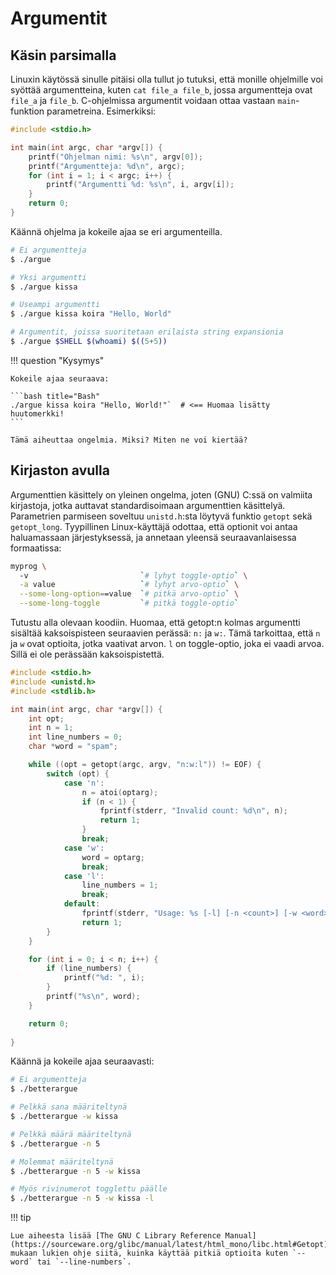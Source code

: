 # Argumentit

## Käsin parsimalla

Linuxin käytössä sinulle pitäisi olla tullut jo tutuksi, että monille ohjelmille voi syöttää argumentteina, kuten `cat file_a file_b`, jossa argumentteja ovat `file_a` ja `file_b`. C-ohjelmissa argumentit voidaan ottaa vastaan `main`-funktion parametreina. Esimerkiksi:

```c title="argue.c"
#include <stdio.h>

int main(int argc, char *argv[]) {
    printf("Ohjelman nimi: %s\n", argv[0]);
    printf("Argumentteja: %d\n", argc);
    for (int i = 1; i < argc; i++) {
        printf("Argumentti %d: %s\n", i, argv[i]);
    }
    return 0;
}
```

Käännä ohjelma ja kokeile ajaa se eri argumenteilla.

```bash title="Bash"
# Ei argumentteja
$ ./argue

# Yksi argumentti
$ ./argue kissa

# Useampi argumentti
$ ./argue kissa koira "Hello, World"

# Argumentit, joissa suoritetaan erilaista string expansionia
$ ./argue $SHELL $(whoami) $((5+5))
```

!!! question "Kysymys"

    Kokeile ajaa seuraava: 
    
    ```bash title="Bash"
    ./argue kissa koira "Hello, World!"`  # <== Huomaa lisätty huutomerkki! 
    ```
    
    Tämä aiheuttaa ongelmia. Miksi? Miten ne voi kiertää?

## Kirjaston avulla

Argumenttien käsittely on yleinen ongelma, joten (GNU) C:ssä on valmiita kirjastoja, jotka auttavat standardisoimaan argumenttien käsittelyä. Parametrien parmiseen soveltuu `unistd.h`:sta löytyvä funktio `getopt` sekä `getopt_long`. Tyypillinen Linux-käyttäjä odottaa, että optionit voi antaa haluamassaan järjestyksessä, ja annetaan yleensä seuraavanlaisessa formaatissa: 

```bash title="Bash"
myprog \ 
  -v                         `# lyhyt toggle-optio` \
  -a value                   `# lyhyt arvo-optio` \
  --some-long-option==value  `# pitkä arvo-optio` \
  --some-long-toggle         `# pitkä toggle-optio`
```

Tutustu alla olevaan koodiin. Huomaa, että getopt:n kolmas argumentti sisältää kaksoispisteen seuraavien perässä: `n:` ja `w:`. Tämä tarkoittaa, että `n` ja `w` ovat optioita, jotka vaativat arvon. `l` on toggle-optio, joka ei vaadi arvoa. Sillä ei ole perässään kaksoispistettä.

```c title="betterargue.c"
#include <stdio.h>
#include <unistd.h>
#include <stdlib.h>

int main(int argc, char *argv[]) {
    int opt;
    int n = 1;
    int line_numbers = 0;
    char *word = "spam";

    while ((opt = getopt(argc, argv, "n:w:l")) != EOF) {
        switch (opt) {
            case 'n':
                n = atoi(optarg);
                if (n < 1) {
                    fprintf(stderr, "Invalid count: %d\n", n);
                    return 1;
                }
                break;
            case 'w':
                word = optarg;
                break;
            case 'l':
                line_numbers = 1;
                break;
            default:
                fprintf(stderr, "Usage: %s [-l] [-n <count>] [-w <word>]\n", argv[0]);
                return 1;
        }
    }

    for (int i = 0; i < n; i++) {
        if (line_numbers) {
            printf("%d: ", i);
        }
        printf("%s\n", word);
    }

    return 0;
    
}
```

Käännä ja kokeile ajaa seuraavasti:

```bash title="Bash"
# Ei argumentteja
$ ./betterargue

# Pelkkä sana määriteltynä
$ ./betterargue -w kissa

# Pelkkä määrä määriteltynä
$ ./betterargue -n 5

# Molemmat määriteltynä
$ ./betterargue -n 5 -w kissa

# Myös rivinumerot togglettu päälle
$ ./betterargue -n 5 -w kissa -l
```

!!! tip

    Lue aiheesta lisää [The GNU C Library Reference Manual](https://sourceware.org/glibc/manual/latest/html_mono/libc.html#Getopt), mukaan lukien ohje siitä, kuinka käyttää pitkiä optioita kuten `--word` tai `--line-numbers`.